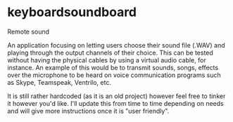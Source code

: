 # keyboardsoundboard
Remote sound

An application focusing on letting users choose their sound file (.WAV) and playing through the output channels of their choice. This can be tested without having the physical cables by using a virtual audio cable, for instance. An example of this would be to transmit sounds, songs, effects over the microphone to be heard on voice communication programs such as Skype, Teamspeak, Ventrilo, etc.

It is still rather hardcoded (as it is an old project) however feel free to tinker it however you'd like. I'll update this from time to time depending on needs and will give more instructions once it is "user friendly".


